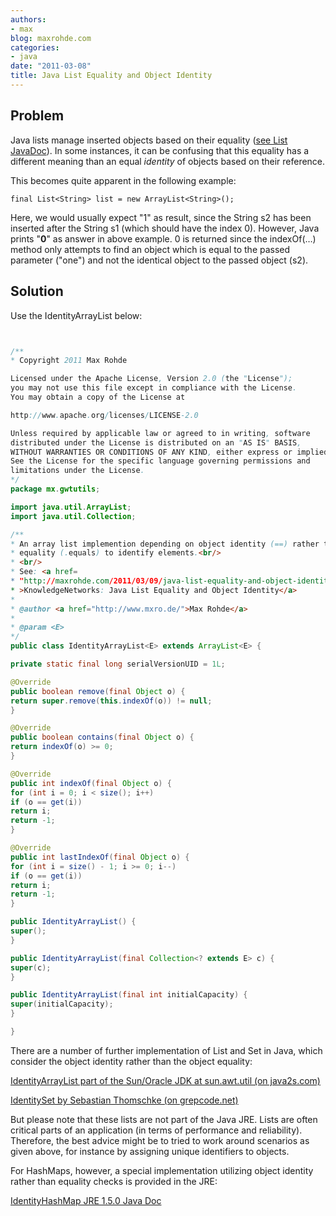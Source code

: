 ```yaml
---
authors:
- max
blog: maxrohde.com
categories:
- java
date: "2011-03-08"
title: Java List Equality and Object Identity
---
```


## Problem

Java lists manage inserted objects based on their equality ([see List JavaDoc](http://download.oracle.com/javase/1.5.0/docs/api/java/util/List.html)). In some instances, it can be confusing that this equality has a different meaning than an equal _identity_ of objects based on their reference.

This becomes quite apparent in the following example:

```
final List<String> list = new ArrayList<String>();
```

Here, we would usually expect "1" as result, since the String s2 has been inserted after the String s1 (which should have the index 0). However, Java prints "**0**" as answer in above example. 0 is returned since the indexOf(…) method only attempts to find an object which is equal to the passed parameter ("one") and not the identical object to the passed object (s2).

## Solution

Use the IdentityArrayList below:

```java


/**
* Copyright 2011 Max Rohde

Licensed under the Apache License, Version 2.0 (the "License");
you may not use this file except in compliance with the License.
You may obtain a copy of the License at

http://www.apache.org/licenses/LICENSE-2.0

Unless required by applicable law or agreed to in writing, software
distributed under the License is distributed on an "AS IS" BASIS,
WITHOUT WARRANTIES OR CONDITIONS OF ANY KIND, either express or implied.
See the License for the specific language governing permissions and
limitations under the License.
*/
package mx.gwtutils;

import java.util.ArrayList;
import java.util.Collection;

/**
* An array list implemention depending on object identity (==) rather than
* equality (.equals) to identify elements.<br/>
* <br/>
* See: <a href=
* "http://maxrohde.com/2011/03/09/java-list-equality-and-object-identity/"
* >KnowledgeNetworks: Java List Equality and Object Identity</a>
*
* @author <a href="http://www.mxro.de/">Max Rohde</a>
*
* @param <E>
*/
public class IdentityArrayList<E> extends ArrayList<E> {

private static final long serialVersionUID = 1L;

@Override
public boolean remove(final Object o) {
return super.remove(this.indexOf(o)) != null;
}

@Override
public boolean contains(final Object o) {
return indexOf(o) >= 0;
}

@Override
public int indexOf(final Object o) {
for (int i = 0; i < size(); i++)
if (o == get(i))
return i;
return -1;
}

@Override
public int lastIndexOf(final Object o) {
for (int i = size() - 1; i >= 0; i--)
if (o == get(i))
return i;
return -1;
}

public IdentityArrayList() {
super();
}

public IdentityArrayList(final Collection<? extends E> c) {
super(c);
}

public IdentityArrayList(final int initialCapacity) {
super(initialCapacity);
}

}

```

There are a number of further implementation of List and Set in Java, which consider the object identity rather than the object equality:

[IdentityArrayList part of the Sun/Oracle JDK at sun.awt.util (on java2s.com)](http://www.java2s.com/Open-Source/Java-Document/6.0-JDK-Modules-sun/awt/sun/awt/util/IdentityArrayList.java.htm)

[IdentitySet by Sebastian Thomschke (on grepcode.net)](http://grepcode.com/file/repo1.maven.org/maven2/net.sf.oval/oval/1.20/net/sf/oval/internal/util/IdentitySet.java)

But please note that these lists are not part of the Java JRE. Lists are often critical parts of an application (in terms of performance and reliability). Therefore, the best advice might be to tried to work around scenarios as given above, for instance by assigning unique identifiers to objects.

For HashMaps, however, a special implementation utilizing object identity rather than equality checks is provided in the JRE:

[IdentityHashMap JRE 1.5.0 Java Doc](http://download.oracle.com/javase/1.5.0/docs/api/java/util/IdentityHashMap.html)
